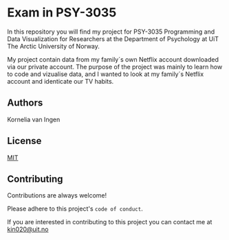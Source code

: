 # Exam in PSY-3035

In this repository you will find my project for PSY-3035 Programming and Data Visualization for Researchers at the Department of Psychology at UiT The Arctic University of Norway. 

My project contain data from my family´s own Netflix account downloaded via our private account. The purpose of the project was mainly to learn how to code and vizualise data, and I wanted to look at my family´s Netflix account and identicate our TV habits. 



## Authors
Kornelia van Ingen


## License

[MIT](https://choosealicense.com/licenses/mit/)


## Contributing

Contributions are always welcome!

Please adhere to this project's `code of conduct`.

If you are interested in contributing to this project you can contact me at kin020@uit.no
